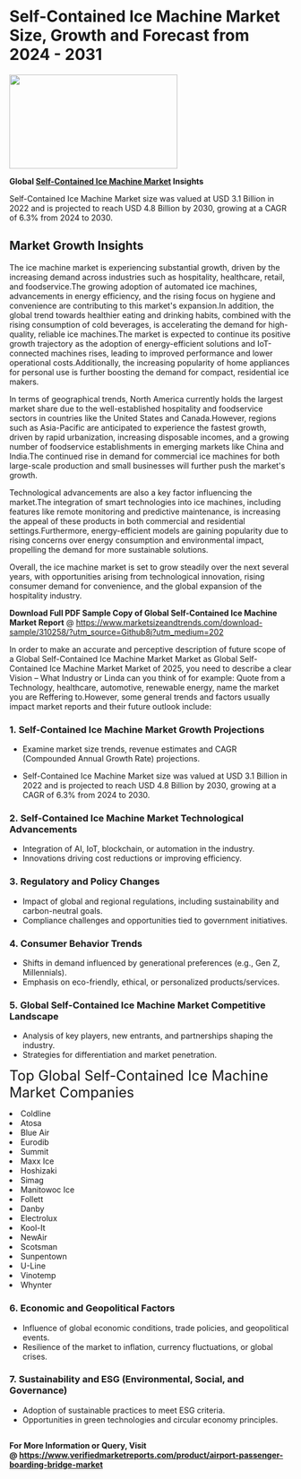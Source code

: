 <H1>Self-Contained Ice Machine Market Size, Growth and Forecast from 2024 - 2031</H1><img class="aligncenter size-medium wp-image-584254" src="https://thirdeyenews.in/wp-content/uploads/2024/09/Global-Market-Research-300x168.jpeg" alt="" width="300" height="168" /><p><strong>Global&nbsp;<a href="https://www.marketsizeandtrends.com/download-sample/310258/?utm_source=Github8j?utm_medium=202">Self-Contained Ice Machine Market</a> Insights</strong></p><p>Self-Contained Ice Machine Market size was valued at USD 3.1 Billion in 2022 and is projected to reach USD 4.8 Billion by 2030, growing at a CAGR of 6.3% from 2024 to 2030.</p><p><h2>Market Growth Insights</h2> <p>The ice machine market is experiencing substantial growth, driven by the increasing demand across industries such as hospitality, healthcare, retail, and foodservice.The growing adoption of automated ice machines, advancements in energy efficiency, and the rising focus on hygiene and convenience are contributing to this market's expansion.In addition, the global trend towards healthier eating and drinking habits, combined with the rising consumption of cold beverages, is accelerating the demand for high-quality, reliable ice machines.The market is expected to continue its positive growth trajectory as the adoption of energy-efficient solutions and IoT-connected machines rises, leading to improved performance and lower operational costs.Additionally, the increasing popularity of home appliances for personal use is further boosting the demand for compact, residential ice makers.</p> <p>In terms of geographical trends, North America currently holds the largest market share due to the well-established hospitality and foodservice sectors in countries like the United States and Canada.However, regions such as Asia-Pacific are anticipated to experience the fastest growth, driven by rapid urbanization, increasing disposable incomes, and a growing number of foodservice establishments in emerging markets like China and India.The continued rise in demand for commercial ice machines for both large-scale production and small businesses will further push the market's growth.</p> <p>Technological advancements are also a key factor influencing the market.The integration of smart technologies into ice machines, including features like remote monitoring and predictive maintenance, is increasing the appeal of these products in both commercial and residential settings.Furthermore, energy-efficient models are gaining popularity due to rising concerns over energy consumption and environmental impact, propelling the demand for more sustainable solutions.</p> <p>Overall, the ice machine market is set to grow steadily over the next several years, with opportunities arising from technological innovation, rising consumer demand for convenience, and the global expansion of the hospitality industry.</p> <p><span class=""><strong>Download Full PDF Sample Copy of Global Self-Contained Ice Machine Market Report</strong> @ <a href="https://www.marketsizeandtrends.com/download-sample/310258/?utm_source=Github8j?utm_medium=202" target="_blank">https://www.marketsizeandtrends.com/download-sample/310258/?utm_source=Github8j?utm_medium=202</a></span></p><p>In order to make an accurate and perceptive description of future scope of a Global&nbsp;Self-Contained Ice Machine Market Market as Global&nbsp;Self-Contained Ice Machine Market Market of 2025, you need to describe a clear Vision &ndash; What Industry or Linda can you think of for example: Quote from a Technology, healthcare, automotive, renewable energy, name the market you are Reffering to.However, some general trends and factors usually impact market reports and their future outlook include:</p><h3>1.&nbsp;<strong>Self-Contained Ice Machine Market Growth Projections</strong></h3><ul><li>Examine market size trends, revenue estimates and CAGR (Compounded Annual Growth Rate) projections.</li><li><p>Self-Contained Ice Machine Market size was valued at USD 3.1 Billion in 2022 and is projected to reach USD 4.8 Billion by 2030, growing at a CAGR of 6.3% from 2024 to 2030.</p></li></ul><h3>2.&nbsp;<strong>Self-Contained Ice Machine Market Technological Advancements</strong></h3><ul><li>Integration of AI, IoT, blockchain, or automation in the industry.</li><li>Innovations driving cost reductions or improving efficiency.</li></ul><h3>3.&nbsp;<strong>Regulatory and Policy Changes</strong></h3><ul><li>Impact of global and regional regulations, including sustainability and carbon-neutral goals.</li><li>Compliance challenges and opportunities tied to government initiatives.</li></ul><h3>4.&nbsp;<strong>Consumer Behavior Trends</strong></h3><ul><li>Shifts in demand influenced by generational preferences (e.g., Gen Z, Millennials).</li><li>Emphasis on eco-friendly, ethical, or personalized products/services.</li></ul><h3>5.&nbsp;<strong>Global Self-Contained Ice Machine Market Competitive Landscape</strong></h3><ul><li>Analysis of key players, new entrants, and partnerships shaping the industry.</li><li>Strategies for differentiation and market penetration.</li></ul><p data-pm-slice="1 1 []"><span style="color: inherit; font-family: inherit; font-size: 25px;">Top Global Self-Contained Ice Machine Market Companies</span></p><div class="" data-test-id=""><p><li>Coldline</li><li> Atosa</li><li> Blue Air</li><li> Eurodib</li><li> Summit</li><li> Maxx Ice</li><li> Hoshizaki</li><li> Simag</li><li> Manitowoc Ice</li><li> Follett</li><li> Danby</li><li> Electrolux</li><li> Kool-It</li><li> NewAir</li><li> Scotsman</li><li> Sunpentown</li><li> U-Line</li><li> Vinotemp</li><li> Whynter</li></p></div><h3>6.&nbsp;<strong>Economic and Geopolitical Factors</strong></h3><ul><li>Influence of global economic conditions, trade policies, and geopolitical events.</li><li>Resilience of the market to inflation, currency fluctuations, or global crises.</li></ul><h3>7.&nbsp;<strong>Sustainability and ESG (Environmental, Social, and Governance)</strong></h3><ul><li>Adoption of sustainable practices to meet ESG criteria.</li><li>Opportunities in green technologies and circular economy principles.</li></ul><h2><strong style="font-size: 14px;">For More Information or Query, Visit @&nbsp;</strong><a style="background-color: #ffffff; font-size: 14px;" href="https://www.marketsizeandtrends.com/report/self-contained-ice-machine-market/" target="_blank">https://www.verifiedmarketreports.com/product/airport-passenger-boarding-bridge-market</a></h2>